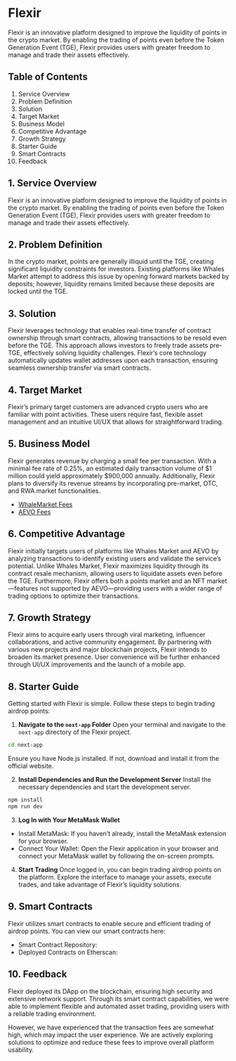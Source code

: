 # Flexir
 
Flexir is an innovative platform designed to improve the liquidity of points in the crypto market. By enabling the trading of points even before the Token Generation Event (TGE), Flexir provides users with greater freedom to manage and trade their assets effectively.
 
## Table of Contents
 
1. Service Overview
2. Problem Definition
3. Solution
4. Target Market
5. Business Model
6. Competitive Advantage
7. Growth Strategy
8. Starter Guide
9. Smart Contracts
10. Feedback
 
## 1. Service Overview
 
Flexir is an innovative platform designed to improve the liquidity of points in the crypto market. By enabling the trading of points even before the Token Generation Event (TGE), Flexir provides users with greater freedom to manage and trade their assets effectively.
 
## 2. Problem Definition
 
In the crypto market, points are generally illiquid until the TGE, creating significant liquidity constraints for investors. Existing platforms like Whales Market attempt to address this issue by opening forward markets backed by deposits; however, liquidity remains limited because these deposits are locked until the TGE.
 
## 3. Solution
 
Flexir leverages technology that enables real-time transfer of contract ownership through smart contracts, allowing transactions to be resold even before the TGE. This approach allows investors to freely trade assets pre-TGE, effectively solving liquidity challenges. Flexir’s core technology automatically updates wallet addresses upon each transaction, ensuring seamless ownership transfer via smart contracts.
 
## 4. Target Market
 
Flexir’s primary target customers are advanced crypto users who are familiar with point activities. These users require fast, flexible asset management and an intuitive UI/UX that allows for straightforward trading.
 
## 5. Business Model
 
Flexir generates revenue by charging a small fee per transaction. With a minimal fee rate of 0.25%, an estimated daily transaction volume of $1 million could yield approximately $900,000 annually. Additionally, Flexir plans to diversify its revenue streams by incorporating pre-market, OTC, and RWA market functionalities.
 
- [WhaleMarket Fees](https://docs.whales.market/point-markets/platform-fee)
- [AEVO Fees](https://docs.aevo.xyz/aevo-exchange/fees/pre-launch-fees)
 
## 6. Competitive Advantage
 
Flexir initially targets users of platforms like Whales Market and AEVO by analyzing transactions to identify existing users and validate the service’s potential. Unlike Whales Market, Flexir maximizes liquidity through its contract resale mechanism, allowing users to liquidate assets even before the TGE. Furthermore, Flexir offers both a points market and an NFT market—features not supported by AEVO—providing users with a wider range of trading options to optimize their transactions.
 
## 7. Growth Strategy
 
Flexir aims to acquire early users through viral marketing, influencer collaborations, and active community engagement. By partnering with various new projects and major blockchain projects, Flexir intends to broaden its market presence. User convenience will be further enhanced through UI/UX improvements and the launch of a mobile app.
  
## 8. Starter Guide
 
Getting started with Flexir is simple. Follow these steps to begin trading airdrop points:
 
1. **Navigate to the `next-app` Folder**
Open your terminal and navigate to the `next-app` directory of the Flexir project.
```bash
cd next-app
```
Ensure you have Node.js installed. If not, download and install it from the official website.
 
2. **Install Dependencies and Run the Development Server**
Install the necessary dependencies and start the development server.
```bash
npm install
npm run dev
```
 
3. **Log In with Your MetaMask Wallet**
- Install MetaMask: If you haven’t already, install the MetaMask extension for your browser.
- Connect Your Wallet: Open the Flexir application in your browser and connect your MetaMask wallet by following the on-screen prompts.
 
4. **Start Trading**
Once logged in, you can begin trading airdrop points on the platform. Explore the interface to manage your assets, execute trades, and take advantage of Flexir’s liquidity solutions.
 
## 9. Smart Contracts
Flexir utilizes smart contracts to enable secure and efficient trading of airdrop points. You can view our smart contracts here:
- Smart Contract Repository:
- Deployed Contracts on Etherscan:

## 10. Feedback 
Flexir deployed its DApp on the blockchain, ensuring high security and extensive network support. Through its smart contract capabilities, we were able to implement flexible and automated asset trading, providing users with a reliable trading environment.

However, we have experienced that the transaction fees are somewhat high, which may impact the user experience. We are actively exploring solutions to optimize and reduce these fees to improve overall platform usability.
